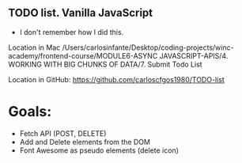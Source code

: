 ## TODO list. Vanilla JavaScript

* I don't remember how I did this. 

Location in Mac
/Users/carlosinfante/Desktop/coding-projects/winc-academy/frontend-course/MODULE6-ASYNC JAVASCRIPT-APIS/4. WORKING WITH BIG CHUNKS OF DATA/7. Submit Todo List

Location in GitHub:
https://github.com/carloscfgos1980/TODO-list

# Goals:
- Fetch API (POST, DELETE)
- Add and Delete elements from the DOM
- Font Awesome as pseudo elements (delete icon)